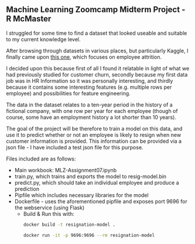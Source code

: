 ## Machine Learning Zoomcamp Midterm Project - R McMaster

I struggled for some time to find a dataset that looked useable and suitable to my current knowledge level.

After browsing through datasets in various places, but particularly Kaggle, I finally came upon [this one](https://www.kaggle.com/HRAnalyticRepository/employee-attrition-data), which focuses on employee attrition.

I decided upon this because first of all I found it relatable in light of what we had previously studied for customer churn, secondly because my first data job was in HR Information so it was personally interesting, and thirdly because it contains some interesting features (e.g. multiple rows per employee) and possibilities for feature engineering.

The data in the dataset relates to a ten-year period in the history of a fictional company, with one row per year for each employee (though of course, some have an employment history a lot shorter than 10 years).

The goal of the project will be therefore to train a model on this data, and use it to predict whether or not an employee is likely to resign when new customer information is provided.  This information can be provided via a json file - I have included a test json file for this purpose.

Files included are as follows:

* Main workbook: MLZ-Assignment07.ipynb
* train.py, which trains and exports the model to resig-model.bin
* predict.py, which should take an individual employee and produce a prediction
* Pipfile which includes necessary libraries for the model
* Dockerfile - uses the aforementioned pipfile and exposes port 9696 for the webservice (using Flask)
    * Build & Run this with: 
        ```bash
        docker build -t resignation-model .
        ```
        ```bash
        docker run -it -p 9696:9696 --rm resignation-model
        ```